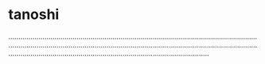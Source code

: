 # tanoshi

............................................................................................................................................................................................................................................................................................................................................................